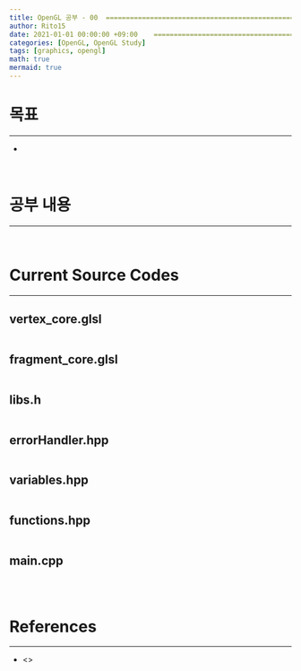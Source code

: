 ```yaml
---
title: OpenGL 공부 - 00  =============================================== 변경!
author: Rito15
date: 2021-01-01 00:00:00 +09:00    ==================================== 변경!
categories: [OpenGL, OpenGL Study]
tags: [graphics, opengl]
math: true
mermaid: true
---
```


# 목표
---
- 

<br>

# 공부 내용
---


<br>

# Current Source Codes
---

## vertex_core.glsl

```glsl

```

## fragment_core.glsl

```glsl

```

## libs.h

```cpp

```

## errorHandler.hpp
```cpp

```

## variables.hpp

```cpp

```

## functions.hpp

```cpp

```

## main.cpp

```cpp

```

<br>

# References
---
- <>
